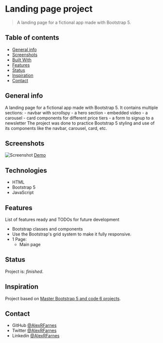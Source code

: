# Landing page project

> A landing page for a fictional app made with Bootstrap 5.

## Table of contents

- [General info](#general-info)
- [Screenshots](#screenshots)
- [Built With](#built-with)
- [Features](#features)
- [Status](#status)
- [Inspiration](#inspiration)
- [Contact](#contact)

## General info

A landing page for a fictional app made with Bootstrap 5. It contains multiple sections: 
    - navbar with scrollspy
    - a hero section
    - embedded video
    - a carousel
    - card components for different price tiers
    - a form to signup to a newsletter
The project was done to practice Bootstrap 5 styling and use of its components like the navbar, carousel, card, etc. 


## Screenshots

![Screenshot]()
[Demo]()

## Technologies

- HTML
- Bootstrap 5
- JavaScript

## Features

List of features ready and TODOs for future development

- Bootstrap classes and components
- Use the Bootstrap's grid system to make it fully responsive.
- 1 Page: 
    - Main page

## Status

Project is: _finished_.

## Inspiration

Project based on [Master Bootstrap 5 and code 6 projects](https://www.udemy.com/course/bootstrap-5-responsive-web-design-and-development/).

## Contact

- GitHub [@AlexRFarnes](https://github.com/AlexRFarnes)
- Twitter [@AlexRFarnes](https://twitter.com/alexrfarnes)
- Linkedin [@AlexRFarnes](https://www.linkedin.com/in/alexrfarnes/)
